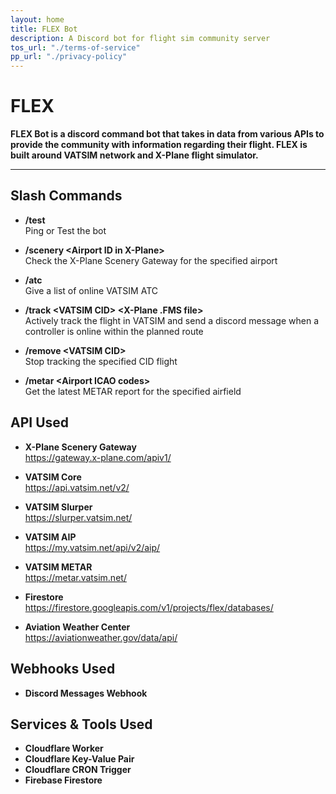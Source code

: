 ```yaml
---
layout: home
title: FLEX Bot
description: A Discord bot for flight sim community server
tos_url: "./terms-of-service"
pp_url: "./privacy-policy"
---
```


# FLEX
**FLEX Bot is a discord command bot that takes in data from various APIs to provide the community with information regarding their flight. FLEX is built around VATSIM network and X-Plane flight simulator.**  

* * *

## Slash Commands ##
* **/test**  
    Ping or Test the bot  

* **/scenery \<Airport ID in X-Plane\>**  
    Check the X-Plane Scenery Gateway for the specified airport  

* **/atc**  
    Give a list of online VATSIM ATC  

* **/track \<VATSIM CID\> \<X-Plane .FMS file\>**  
    Actively track the flight in VATSIM and send a discord message when a controller is online within the planned route  

* **/remove \<VATSIM CID\>**  
    Stop tracking the specified CID flight

* **/metar \<Airport ICAO codes\>**  
    Get the latest METAR report for the specified airfield

## API Used
- **X-Plane Scenery Gateway**  
    <a href="https://gateway.x-plane.com/apiv1/">https://gateway.x-plane.com/apiv1/</a>  

- **VATSIM Core**  
    <a href="https://api.vatsim.net/v2/">https://api.vatsim.net/v2/</a>  

- **VATSIM Slurper**  
    <a href="https://slurper.vatsim.net/">https://slurper.vatsim.net/</a>  

- **VATSIM AIP**  
    <a href="https://my.vatsim.net/api/v2/aip/">https://my.vatsim.net/api/v2/aip/</a>  

- **VATSIM METAR**  
    <a href="https://metar.vatsim.net/">https://metar.vatsim.net/</a>  

- **Firestore**  
    <a href="https://firestore.googleapis.com/v1/projects/flex/databases/">https://firestore.googleapis.com/v1/projects/flex/databases/</a>  

- **Aviation Weather Center**  
    <a href="https://aviationweather.gov/data/api/">https://aviationweather.gov/data/api/</a>  


## Webhooks Used
- **Discord Messages Webhook**

## Services & Tools Used
- **Cloudflare Worker**
- **Cloudflare Key-Value Pair**
- **Cloudflare CRON Trigger**
- **Firebase Firestore**